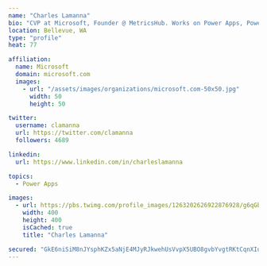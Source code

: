 ```yaml
---
name: "Charles Lamanna"
bio: "CVP at Microsoft, Founder @ MetricsHub. Works on Power Apps, Power Automate, Power Virtual Agent, Common Data Service and Dynamics 365."
location: Bellevue, WA
type: "profile"
heat: 77

affiliation:
  name: Microsoft
  domain: microsoft.com
  images:
    - url: "/assets/images/organizations/microsoft.com-50x50.jpg"
      width: 50
      height: 50

twitter:
  username: clamanna
  url: https://twitter.com/clamanna
  followers: 4689

linkedin:
  url: https://www.linkedin.com/in/charleslamanna

topics:
  - Power Apps

images:
  - url: https://pbs.twimg.com/profile_images/1263202626922876928/g6qGbHZ-_400x400.jpg
    width: 400
    height: 400
    isCached: true
    title: "Charles Lamanna"

secured: "GkE6niSiM8nJYsphKZx5aNjE4MJyRJkwehUsVvpX5UBO8gvbYvgtRKtCqnXIuDp0eHTRb3JMlMXmFEostI9XUuWZBl+diLc7tE2ebXSrQUm96qIbnM41YGQVKDMXy51tMlrp8dBz0Hlh+ONkfGhd8IvBJWB9GAxlKNapf6bQqQ13+5dbPYhx8bLDgXdWQIRL9LbkPC9rHYVEphv7mOAa9r7PczFKUXb8P/uEA8BsI+ZUPPnsz6LWxU68akmgx9+BOaZnwAFGSfqZkUbRggmVCMMjkWBOrABzBV2MMYBmrO2iFFlCsbChEJI7VhhdbRiNnE70LpLdmg0JAq1+DMPLeh6u6Dr/VyrnaWRoOP2I/BmIS5ay6plFauJao3BAdybFJ/OgjE6baKQvWzakCdgbh/sSyjw81IeyGBY6pZVvk5E=;UsYYpiRdp1LaRmbm6mFx5Q=="
---
```


